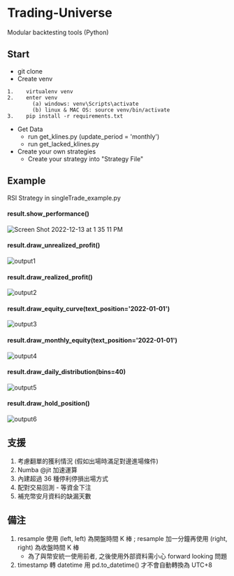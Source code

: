 # Trading-Universe
Modular backtesting tools (Python)

## Start

* git clone
* Create venv

```
1.    virtualenv venv
2.    enter venv
	  	(a) windows: venv\Scripts\activate
	  	(b) linux & MAC OS: source venv/bin/activate
3.    pip install -r requirements.txt
```

* Get Data
  * run get_klines.py (update_period = 'monthly')
  * run get_lacked_klines.py
* Create your own strategies
  * Create your strategy into "Strategy File"


## Example

RSI Strategy in singleTrade_example.py

#### result.show_performance()
![Screen Shot 2022-12-13 at 1 35 11 PM](https://user-images.githubusercontent.com/77842290/207235117-bf705239-d101-44aa-a62b-d364501baa66.png)

#### result.draw_unrealized_profit()
![output1](https://user-images.githubusercontent.com/77842290/207234958-5a4c72ed-925a-4253-95f2-86c17aae310d.png)

#### result.draw_realized_profit()
![output2](https://user-images.githubusercontent.com/77842290/207234967-f695aa21-2a8c-479b-900e-656c4ff49c87.png)

#### result.draw_equity_curve(text_position='2022-01-01')
![output3](https://user-images.githubusercontent.com/77842290/207234980-5e53caf3-3ca3-4eac-9e87-fd9cf8a0ae9d.png)

#### result.draw_monthly_equity(text_position='2022-01-01')
![output4](https://user-images.githubusercontent.com/77842290/207234996-c8af9f18-1f26-4104-88b4-0a60711930cf.png)

#### result.draw_daily_distribution(bins=40)
![output5](https://user-images.githubusercontent.com/77842290/207235000-a5e37a5b-bb11-4d92-8329-ee21570dec3b.png)

#### result.draw_hold_position()
![output6](https://user-images.githubusercontent.com/77842290/207235017-22acd140-9a23-4dc1-980a-afc2dc4d832f.png)

## 支援
1. 考慮翻單的獲利情況 (假如出場時滿足對邊進場條件)
2. Numba @jit 加速運算
3. 內建超過 36 種停利停損出場方式
4. 配對交易回測 - 等資金下注
5. 補充幣安月資料的缺漏天數


## 備注
1. resample 使用 (left, left) 為開盤時間 K 棒 ; resample 加一分鐘再使用 (right, right) 為收盤時間 K 棒
    * 為了與幣安統一使用前者, 之後使用外部資料需小心 forward looking 問題
2. timestamp 轉 datetime 用 pd.to_datetime() 才不會自動轉換為 UTC+8

